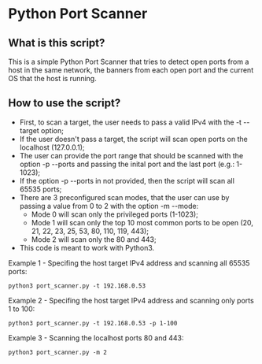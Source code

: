 # Python Port Scanner

## What is this script?

This is a simple Python Port Scanner that tries to detect open ports from a host in the same network, the banners from each open port and the current OS that the host is running.

## How to use the script?

- First, to scan a target, the user needs to pass a valid IPv4 with the -t --target option;
- If the user doesn't pass a target, the script will scan open ports on the localhost (127.0.0.1);
- The user can provide the port range that should be scanned with the option -p --ports and passing the inital port and the last port (e.g.: 1-1023);
- If the option -p --ports in not provided, then the script will scan all 65535 ports;
- There are 3 preconfigured scan modes, that the user can use by passing a value from 0 to 2 with the option -m --mode:
  - Mode 0 will scan only the privileged ports (1-1023);
  - Mode 1 will scan only the top 10 most common ports to be open (20, 21, 22, 23, 25, 53, 80, 110, 119, 443);
  - Mode 2 will scan only the 80 and 443;
- This code is meant to work with Python3.

Example 1 - Specifing the host target IPv4 address and scanning all 65535 ports:

```
python3 port_scanner.py -t 192.168.0.53
```

Example 2 - Specifing the host target IPv4 address and scanning only ports 1 to 100:

```
python3 port_scanner.py -t 192.168.0.53 -p 1-100
```

Example 3 - Scanning the localhost ports 80 and 443:

```
python3 port_scanner.py -m 2
```

